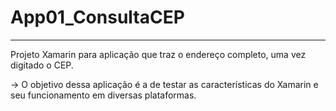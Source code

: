 # App01_ConsultaCEP
-------------------------------------------------------

Projeto Xamarin para aplicação que traz o endereço completo, uma vez digitado o CEP.

-> O objetivo dessa aplicação é a de testar as características do Xamarin e seu funcionamento em diversas plataformas.
